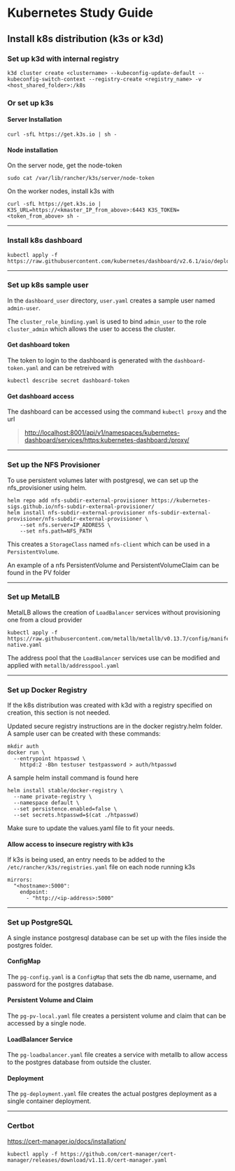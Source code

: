 # Kubernetes Study Guide

## Install k8s distribution (k3s or k3d)

### Set up k3d with internal registry

    k3d cluster create <clustername> --kubeconfig-update-default --kubeconfig-switch-context --registry-create <registry_name> -v <host_shared_folder>:/k8s

### Or set up k3s

#### Server Installation

    curl -sfL https://get.k3s.io | sh -

#### Node installation

On the server node, get the node-token

    sudo cat /var/lib/rancher/k3s/server/node-token

On the worker nodes, install k3s with

    curl -sfL https://get.k3s.io | K3S_URL=https://<kmaster_IP_from_above>:6443 K3S_TOKEN=<token_from_above> sh -

---

### Install k8s dashboard

    kubectl apply -f https://raw.githubusercontent.com/kubernetes/dashboard/v2.6.1/aio/deploy/recommended.yaml

---

### Set up k8s sample user

In the `dashboard_user` directory, `user.yaml` creates a sample user named `admin-user`.

The `cluster_role_binding.yaml` is used to bind `admin_user` to the role `cluster_admin` which allows the user to access
the cluster.

#### Get dashboard token

The token to login to the dashboard is generated with the `dashboard-token.yaml` and can be retreived with

    kubectl describe secret dashboard-token

#### Get dashboard access

The dashboard can be accessed using the command `kubectl proxy` and the url

> [http://localhost:8001/api/v1/namespaces/kubernetes-dashboard/services/https:kubernetes-dashboard:/proxy/](http://localhost:8001/api/v1/namespaces/kubernetes-dashboard/services/https:kubernetes-dashboard:/proxy/)

---

### Set up the NFS Provisioner

To use persistent volumes later with postgresql, we can set up the nfs_provisioner using helm.

    helm repo add nfs-subdir-external-provisioner https://kubernetes-sigs.github.io/nfs-subdir-external-provisioner/
    helm install nfs-subdir-external-provisioner nfs-subdir-external-provisioner/nfs-subdir-external-provisioner \
        --set nfs.server=IP_ADDRESS \
        --set nfs.path=NFS_PATH

This creates a `StorageClass` named `nfs-client` which can be used in a `PersistentVolume`.

An example of a nfs PersistentVolume and PersistentVolumeClaim can be found in the PV folder

---

### Set up MetalLB

MetalLB allows the creation of `LoadBalancer` services without provisioning one from a cloud provider

    kubectl apply -f https://raw.githubusercontent.com/metallb/metallb/v0.13.7/config/manifests/metallb-native.yaml

The address pool that the `LoadBalancer` services use can be modified and applied with `metallb/addresspool.yaml`

---

### Set up Docker Registry

If the k8s distribution was created with k3d with a registry specified on creation, this section is not needed.

Updated secure registry instructions are in the docker registry.helm folder. A sample user can be created with these commands:

    mkdir auth
    docker run \
      --entrypoint htpasswd \
        httpd:2 -Bbn testuser testpassword > auth/htpasswd

A sample helm install command is found here

```
helm install stable/docker-registry \
  --name private-registry \
  --namespace default \
  --set persistence.enabled=false \
  --set secrets.htpasswd=$(cat ./htpasswd)
```

Make sure to update the values.yaml file to fit your needs.

#### Allow access to insecure registry with k3s

If k3s is being used, an entry needs to be added to the `/etc/rancher/k3s/registries.yaml` file on each node running k3s

    mirrors:
      "<hostname>:5000":
        endpoint:
          - "http://<ip-address>:5000"

---

### Set up PostgreSQL

A single instance postgresql database can be set up with the files inside the postgres folder.

#### ConfigMap

The `pg-config.yaml` is a `ConfigMap` that sets the db name, username, and password for the postgres database.

#### Persistent Volume and Claim

The `pg-pv-local.yaml` file creates a persistent volume and claim that can be accessed by a single node.

#### LoadBalancer Service

The `pg-loadbalancer.yaml` file creates a service with metallb to allow access to the postgres database from outside the cluster.

#### Deployment

The `pg-deployment.yaml` file creates the actual postgres deployment as a single container deployment.

---

### Certbot

https://cert-manager.io/docs/installation/

    kubectl apply -f https://github.com/cert-manager/cert-manager/releases/download/v1.11.0/cert-manager.yaml
